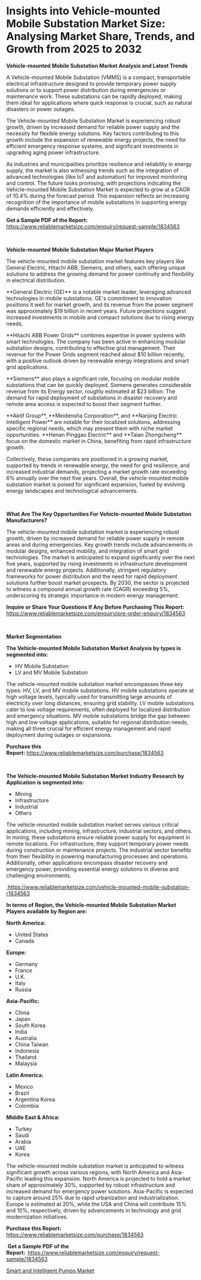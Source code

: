 <p><h1>Insights into Vehicle-mounted Mobile Substation Market Size: Analysing Market Share, Trends, and Growth from 2025 to 2032</h1></p><p><strong>Vehicle-mounted Mobile Substation Market Analysis and Latest Trends</strong></p>
<p><p>A Vehicle-mounted Mobile Substation (VMMS) is a compact, transportable electrical infrastructure designed to provide temporary power supply solutions or to support power distribution during emergencies or maintenance work. These substations can be rapidly deployed, making them ideal for applications where quick response is crucial, such as natural disasters or power outages. </p><p>The Vehicle-mounted Mobile Substation Market is experiencing robust growth, driven by increased demand for reliable power supply and the necessity for flexible energy solutions. Key factors contributing to this growth include the expansion of renewable energy projects, the need for efficient emergency response systems, and significant investments in upgrading aging power infrastructure. </p><p>As industries and municipalities prioritize resilience and reliability in energy supply, the market is also witnessing trends such as the integration of advanced technologies (like IoT and automation) for improved monitoring and control. The future looks promising, with projections indicating the Vehicle-mounted Mobile Substation Market is expected to grow at a CAGR of 10.4% during the forecast period. This expansion reflects an increasing recognition of the importance of mobile substations in supporting energy demands efficiently and effectively.</p></p>
<p><strong>Get a Sample PDF of the Report:&nbsp;</strong> <a href="https://www.reliablemarketsize.com/enquiry/request-sample/1834563?utm_campaign=2461&utm_medium=2&utm_source=Github&utm_content=ia&utm_term=12042025&utm_id=vehicle-mounted-mobile-substation">https://www.reliablemarketsize.com/enquiry/request-sample/1834563</a></p>
<p>&nbsp;</p>
<p><strong>Vehicle-mounted Mobile Substation Major Market Players</strong></p>
<p><p>The vehicle-mounted mobile substation market features key players like General Electric, Hitachi ABB, Siemens, and others, each offering unique solutions to address the growing demand for power continuity and flexibility in electrical distribution.</p><p>**General Electric (GE)** is a notable market leader, leveraging advanced technologies in mobile substations. GE's commitment to innovation positions it well for market growth, and its revenue from the power segment was approximately $19 billion in recent years. Future projections suggest increased investments in mobile and compact solutions due to rising energy needs.</p><p>**Hitachi ABB Power Grids** combines expertise in power systems with smart technologies. The company has been active in enhancing modular substation designs, contributing to effective grid management. Their revenue for the Power Grids segment reached about $10 billion recently, with a positive outlook driven by renewable energy integrations and smart grid applications.</p><p>**Siemens** also plays a significant role, focusing on modular mobile substations that can be quickly deployed. Siemens generates considerable revenue from its Energy sector, roughly estimated at $23 billion. The demand for rapid deployment of substations in disaster recovery and remote area access is expected to boost their segment further.</p><p>**Aktif Group**, **Meidensha Corporation**, and **Nanjing Electric Intelligent Power** are notable for their localized solutions, addressing specific regional needs, which may present them with niche market opportunities. **Henan Pinggao Electric** and **Taian Zhongcheng** focus on the domestic market in China, benefiting from rapid infrastructure growth.</p><p>Collectively, these companies are positioned in a growing market, supported by trends in renewable energy, the need for grid resilience, and increased industrial demands, projecting a market growth rate exceeding 6% annually over the next five years. Overall, the vehicle-mounted mobile substation market is poised for significant expansion, fueled by evolving energy landscapes and technological advancements.</p></p>
<p>&nbsp;</p>
<p><strong>What Are The Key Opportunities For Vehicle-mounted Mobile Substation Manufacturers?</strong></p>
<p><p>The vehicle-mounted mobile substation market is experiencing robust growth, driven by increased demand for reliable power supply in remote areas and during emergencies. Key growth trends include advancements in modular designs, enhanced mobility, and integration of smart grid technologies. The market is anticipated to expand significantly over the next five years, supported by rising investments in infrastructure development and renewable energy projects. Additionally, stringent regulatory frameworks for power distribution and the need for rapid deployment solutions further boost market prospects. By 2030, the sector is projected to witness a compound annual growth rate (CAGR) exceeding 5%, underscoring its strategic importance in modern energy management.</p></p>
<p><strong>Inquire or Share Your Questions If Any Before Purchasing This Report:</strong> <a href="https://www.reliablemarketsize.com/enquiry/pre-order-enquiry/1834563?utm_campaign=2461&utm_medium=2&utm_source=Github&utm_content=ia&utm_term=12042025&utm_id=vehicle-mounted-mobile-substation">https://www.reliablemarketsize.com/enquiry/pre-order-enquiry/1834563</a></p>
<p>&nbsp;</p>
<p><strong>Market Segmentation</strong></p>
<p><strong>The Vehicle-mounted Mobile Substation Market Analysis by types is segmented into:</strong></p>
<p><ul><li>HV Mobile Substation</li><li>LV and MV Mobile Substation</li></ul></p>
<p><p>The vehicle-mounted mobile substation market encompasses three key types: HV, LV, and MV mobile substations. HV mobile substations operate at high voltage levels, typically used for transmitting large amounts of electricity over long distances, ensuring grid stability. LV mobile substations cater to low voltage requirements, often deployed for localized distribution and emergency situations. MV mobile substations bridge the gap between high and low voltage applications, suitable for regional distribution needs, making all three crucial for efficient energy management and rapid deployment during outages or expansions.</p></p>
<p><strong>Purchase this Report:&nbsp;</strong><a href="https://www.reliablemarketsize.com/purchase/1834563?utm_campaign=2461&utm_medium=2&utm_source=Github&utm_content=ia&utm_term=12042025&utm_id=vehicle-mounted-mobile-substation">https://www.reliablemarketsize.com/purchase/1834563</a></p>
<p>&nbsp;</p>
<p><strong>The Vehicle-mounted Mobile Substation Market Industry Research by Application is segmented into:</strong></p>
<p><ul><li>Mining</li><li>Infrastructure</li><li>Industrial</li><li>Others</li></ul></p>
<p><p>The vehicle-mounted mobile substation market serves various critical applications, including mining, infrastructure, industrial sectors, and others. In mining, these substations ensure reliable power supply for equipment in remote locations. For infrastructure, they support temporary power needs during construction or maintenance projects. The industrial sector benefits from their flexibility in powering manufacturing processes and operations. Additionally, other applications encompass disaster recovery and emergency power, providing essential energy solutions in diverse and challenging environments.</p></p>
<p><a href="https://www.reliablemarketsize.com/vehicle-mounted-mobile-substation-r1834563?utm_campaign=2461&utm_medium=2&utm_source=Github&utm_content=ia&utm_term=12042025&utm_id=vehicle-mounted-mobile-substation">&nbsp;https://www.reliablemarketsize.com/vehicle-mounted-mobile-substation-r1834563</a></p>
<p><strong>In terms of Region, the Vehicle-mounted Mobile Substation Market Players available by Region are:</strong></p>
<p>
    <p> <strong> North America: </strong>
        <ul>
            <li>United States</li>
            <li>Canada</li>
        </ul>
        </p> 
    <p> <strong> Europe: </strong>
        <ul>
            <li>Germany</li>
            <li>France</li>
            <li>U.K.</li>
            <li>Italy</li>
            <li>Russia</li>
        </ul>
        </p> 
    <p> <strong> Asia-Pacific: </strong>
        <ul>
            <li>China</li>
            <li>Japan</li>
            <li>South Korea</li>
            <li>India</li>
            <li>Australia</li>
            <li>China Taiwan</li>
            <li>Indonesia</li>
            <li>Thailand</li>
            <li>Malaysia</li>
        </ul>
        </p> 
    <p> <strong> Latin America: </strong>
        <ul>
            <li>Mexico</li>
            <li>Brazil</li>
            <li>Argentina Korea</li>
            <li>Colombia</li>
        </ul>
        </p> 
    <p> <strong> Middle East & Africa: </strong>
        <ul>
            <li>Turkey</li>
            <li>Saudi</li>
            <li>Arabia</li>
            <li>UAE</li>
            <li>Korea</li>
        </ul>
    </p>
    </p>
<p><p>The vehicle-mounted mobile substation market is anticipated to witness significant growth across various regions, with North America and Asia-Pacific leading this expansion. North America is projected to hold a market share of approximately 30%, supported by robust infrastructure and increased demand for emergency power solutions. Asia-Pacific is expected to capture around 25% due to rapid urbanization and industrialization. Europe is estimated at 20%, while the USA and China will contribute 15% and 10%, respectively, driven by advancements in technology and grid modernization initiatives.</p></p>
<p><strong>Purchase this Report: </strong><a href="https://www.reliablemarketsize.com/purchase/1834563?utm_campaign=2461&utm_medium=2&utm_source=Github&utm_content=ia&utm_term=12042025&utm_id=vehicle-mounted-mobile-substation">https://www.reliablemarketsize.com/purchase/1834563</a></p>
<p>&nbsp;<strong>Get a Sample PDF of the Report:&nbsp;&nbsp;</strong><a href="https://www.reliablemarketsize.com/enquiry/request-sample/1834563?utm_campaign=2461&utm_medium=2&utm_source=Github&utm_content=ia&utm_term=12042025&utm_id=vehicle-mounted-mobile-substation">https://www.reliablemarketsize.com/enquiry/request-sample/1834563</a></p>
<p><strong></strong></p>
<p><p><a href="https://github.com/saqafidrahea/Market-Research-Report-List-1/blob/main/smart-and-intelligent-pumps-market.md?utm_campaign=2461&utm_medium=2&utm_source=Github&utm_content=ia&utm_term=12042025&utm_id=vehicle-mounted-mobile-substation">Smart and Intelligent Pumps Market</a></p></p>